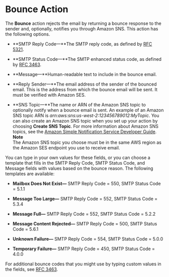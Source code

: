 # Bounce Action<a name="receiving-email-action-bounce"></a>

The **Bounce** action rejects the email by returning a bounce response to the sender and, optionally, notifies you through Amazon SNS\. This action has the following options\.

+ **SMTP Reply Code—**The SMTP reply code, as defined by [RFC 5321](https://tools.ietf.org/html/rfc5321)\.

+ **SMTP Status Code—**The SMTP enhanced status code, as defined by [RFC 3463](https://tools.ietf.org/html/rfc3463)\.

+ **Message—**Human\-readable text to include in the bounce email\.

+ **Reply Sender—**The email address of the sender of the bounced email\. This is the address from which the bounce email will be sent\. It must be verified with Amazon SES\.

+ **SNS Topic—**The name or ARN of the Amazon SNS topic to optionally notify when a bounce email is sent\. An example of an Amazon SNS topic ARN is *arn:aws:sns:us\-west\-2:123456789012:MyTopic*\. You can also create an Amazon SNS topic when you set up your action by choosing **Create SNS Topic**\. For more information about Amazon SNS topics, see the [Amazon Simple Notification Service Developer Guide](http://docs.aws.amazon.com/sns/latest/dg/CreateTopic.html)\. 
**Note**  
The Amazon SNS topic you choose must be in the same AWS region as the Amazon SES endpoint you use to receive email\. 

You can type in your own values for these fields, or you can choose a template that fills in the SMTP Reply Code, SMTP Status Code, and Message fields with values based on the bounce reason\. The following templates are available:

+ **Mailbox Does Not Exist—** SMTP Reply Code = 550, SMTP Status Code = 5\.1\.1

+ **Message Too Large—** SMTP Reply Code = 552, SMTP Status Code = 5\.3\.4

+ **Message Full—** SMTP Reply Code = 552, SMTP Status Code = 5\.2\.2

+ **Message Content Rejected—** SMTP Reply Code = 500, SMTP Status Code = 5\.6\.1

+ **Unknown Failure—** SMTP Reply Code = 554, SMTP Status Code = 5\.0\.0

+ **Temporary Failure—** SMTP Reply Code = 450, SMTP Status Code = 4\.0\.0

For additional bounce codes that you might use by typing custom values in the fields, see [RFC 3463](https://tools.ietf.org/html/rfc3463)\.